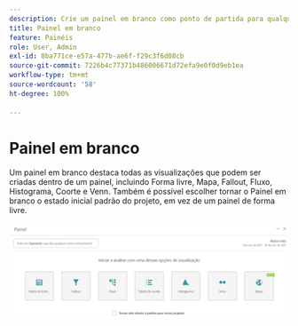 ```yaml
---
description: Crie um painel em branco como ponto de partida para qualquer visualização.
title: Painel em branco
feature: Painéis
role: User, Admin
exl-id: 8ba771ce-e57a-477b-ae6f-f29c3f6d08cb
source-git-commit: 7226b4c77371b486006671d72efa9e0f0d9eb1ea
workflow-type: tm+mt
source-wordcount: '58'
ht-degree: 100%

---
```


# Painel em branco

Um painel em branco destaca todas as visualizações que podem ser criadas dentro de um painel, incluindo Forma livre, Mapa, Fallout, Fluxo, Histograma, Coorte e Venn. Também é possível escolher tornar o Painel em branco o estado inicial padrão do projeto, em vez de um painel de forma livre.

![](assets/blank_panel.png)
